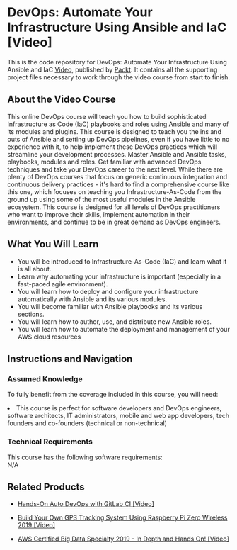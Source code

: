 


# DevOps: Automate Your Infrastructure Using Ansible and IaC [Video]
This is the code repository for DevOps: Automate Your Infrastructure Using Ansible and IaC [Video](https://www.packtpub.com/application-development/devops-automate-your-infrastructure-using-ansible-and-iac-video), published by [Packt](https://www.packtpub.com/?utm_source=github). It contains all the supporting project files necessary to work through the video course from start to finish.
## About the Video Course
This online DevOps course will teach you how to build sophisticated Infrastructure as Code (IaC) playbooks and roles using Ansible and many of its modules and plugins. This course is designed to teach you the ins and outs of Ansible and setting up DevOps pipelines, even if you have little to no experience with it, to help implement these DevOps practices which will streamline your development processes. Master Ansible and Ansible tasks, playbooks, modules and roles. Get familiar with advanced DevOps techniques and take your DevOps career to the next level. While there are plenty of DevOps courses that focus on generic continuous integration and continuous delivery practices - it's hard to find a comprehensive course like this one, which focuses on teaching you Infrastructure-As-Code from the ground up using some of the most useful modules in the Ansible ecosystem. This course is designed for all levels of DevOps practitioners who want to improve their skills, implement automation in their environments, and continue to be in great demand as DevOps engineers.



<H2>What You Will Learn</H2>
<DIV class=book-info-will-learn-text>
<UL>
<LI> You will be introduced to Infrastructure-As-Code (IaC) and learn what it is all about.</LI>
<LI>Learn why automating your infrastructure is important (especially in a fast-paced agile environment). </LI>
<LI>You will learn how to deploy and configure your infrastructure automatically with Ansible and its various modules. </LI>
<LI>You will become familiar with Ansible playbooks and its various sections. </LI>
<LI>You will learn how to author, use, and distribute new Ansible roles. </LI>
<LI>You will learn how to automate the deployment and management of your AWS cloud resources </LI>
</UL></DIV>

## Instructions and Navigation
### Assumed Knowledge
To fully benefit from the coverage included in this course, you will need:<br/>
<DIV class=book-info-will-learn-text>
<LI> This course is perfect for software developers and DevOps engineers, software architects, IT administrators, mobile and web app developers, tech founders and co-founders (technical or non-technical)	</li>
<DIV>

### Technical Requirements
This course has the following software requirements:<br/>
N/A

## Related Products
* [Hands-On Auto DevOps with GitLab CI [Video]
](https://www.packtpub.com/application-development/hands-auto-devops-gitlab-ci-video)

* [Build Your Own GPS Tracking System Using Raspberry Pi Zero Wireless 2019 [Video]
]( https://www.packtpub.com/application-development/build-your-own-gps-tracking-system-using-raspberry-pi-zero-wireless-2019-vid)

* [AWS Certified Big Data Specialty 2019 - In Depth and Hands On! [Video]
]( https://www.packtpub.com/application-development/aws-certified-big-data-specialty-2019-depth-and-hands-video)

